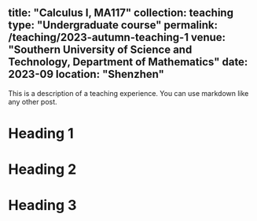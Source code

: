 title: "Calculus I, MA117"
collection: teaching
type: "Undergraduate course"
permalink: /teaching/2023-autumn-teaching-1
venue: "Southern University of Science and Technology, Department of Mathematics"
date: 2023-09
location: "Shenzhen"
---

This is a description of a teaching experience. You can use markdown like any other post.

Heading 1
======

Heading 2
======

Heading 3
======

